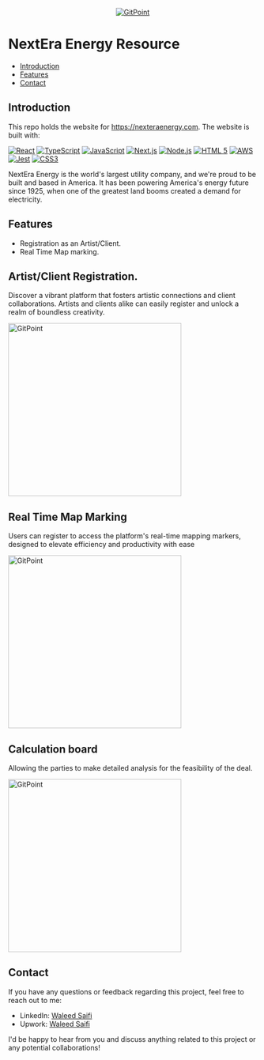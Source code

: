 <p align="center">
  <a href="">
    <img alt="GitPoint" title="GitPoint" src="https://media.licdn.com/dms/image/C4D0BAQGL9jTdFlKHoQ/company-logo_200_200/0/1601399945227?e=2147483647&v=beta&t=lO1KqQ3fT4yYkyXJUZlc-KbEMBozRtoizpmh9hN4JQ0" >
  </a>
</p>



# NextEra Energy Resource



- [Introduction](#introduction)
- [Features](#features)
- [Contact](#contact)








## Introduction

This repo holds the website for https://nexteraenergy.com. The website is built with:

  [![React](https://img.shields.io/badge/React-17.x-blue)](https://reactjs.org/)
  [![TypeScript](https://img.shields.io/badge/TypeScript-4.x-blue)](https://www.typescriptlang.org/)
  [![JavaScript](https://img.shields.io/badge/JavaScript-ES6-yellow)](https://www.ecma-international.org/ecma-262/6.0/)
  [![Next.js](https://img.shields.io/badge/Next.js-12.x-lightgrey)](https://nextjs.org/)
  [![Node.js](https://img.shields.io/badge/Node.js-16.x-green)](https://nodejs.org/)
  [![HTML 5](https://img.shields.io/badge/HTML-5-orange)](https://www.w3.org/TR/html52/)
  [![AWS](https://img.shields.io/badge/AWS-Cloud-orange)](https://aws.amazon.com/)
  [![Jest](https://img.shields.io/badge/Jest-Testing-red)](https://jestjs.io/)
  [![CSS3](https://img.shields.io/badge/CSS-3-blue)](https://www.w3.org/Style/CSS/)



NextEra Energy is the world's largest utility company, and we're proud to be built and based in America. It has been powering America's energy future since 1925, when one of the greatest land booms created a demand for electricity.

## Features

- Registration as an Artist/Client.
- Real Time Map marking. 

## Artist/Client Registration.

Discover a vibrant platform that fosters artistic connections and client collaborations. Artists and clients alike can easily register and unlock a realm of boundless creativity.

 <img alt="GitPoint" title="GitPoint" src="https://imgur.com/bpOtIjk.png" width="350px" >



## Real Time Map Marking

Users can register to access the platform's real-time mapping markers, designed to elevate efficiency and productivity with ease

 <img alt="GitPoint" title="GitPoint" src="https://ph-files.imgix.net/e1d29969-c8b3-4ae2-a388-6e2168a8a72c.png?auto=format&fit=crop" width="350px" >


## Calculation board

Allowing the parties to make detailed analysis for the feasibility of the deal.


<img alt="GitPoint" title="GitPoint" src="https://imgur.com/RLTvDH4.png" width="350px" >


## Contact

If you have any questions or feedback regarding this project, feel free to reach out to me:


- LinkedIn: [Waleed Saifi](https://www.linkedin.com/in/javascript-web-developer/)
- Upwork: [Waleed Saifi](https://www.upwork.com/freelancers/waleedsaifi0890)


I'd be happy to hear from you and discuss anything related to this project or any potential collaborations!


